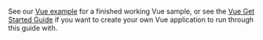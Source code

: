 See our [Vue example](https://github.com/okta/samples-js-vue/tree/master/okta-hosted-login) for a finished working Vue sample, or see the [Vue Get Started Guide](https://vuejs.org/v2/guide/) if you want to create your own Vue application to run through this guide with.
